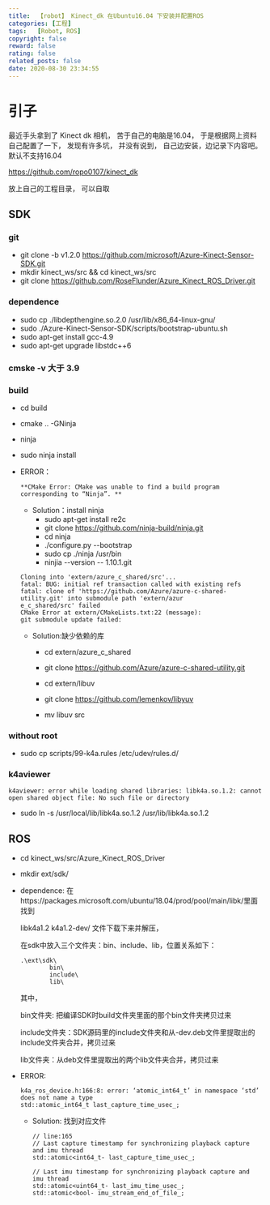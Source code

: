 ```yaml
---
title:  【robot】 Kinect_dk 在Ubuntu16.04 下安装并配置ROS
categories: [工程]
tags:   [Robot, ROS]
copyright: false
reward: false
rating: false
related_posts: false
date: 2020-08-30 23:34:55
---
```

# 引子
最近手头拿到了 Kinect dk 相机， 苦于自己的电脑是16.04， 于是根据网上资料自己配置了一下， 发现有许多坑， 并没有说到， 自己边安装，边记录下内容吧。默认不支持16.04

https://github.com/ropo0107/kinect_dk

放上自己的工程目录， 可以自取

## SDK

### git

- git clone -b v1.2.0 https://github.com/microsoft/Azure-Kinect-Sensor-SDK.git
- mkdir kinect_ws/src && cd kinect_ws/src
- git clone https://github.com/RoseFlunder/Azure_Kinect_ROS_Driver.git

### dependence
- sudo cp ./libdepthengine.so.2.0 /usr/lib/x86_64-linux-gnu/
- sudo ./Azure-Kinect-Sensor-SDK/scripts/bootstrap-ubuntu.sh
- sudo apt-get install gcc-4.9
- sudo apt-get upgrade libstdc++6

### cmske -v 大于 3.9

### build
- cd build
- cmake .. -GNinja
- ninja
- sudo ninja install

- ERROR：
    ```
    **CMake Error: CMake was unable to find a build program corresponding to “Ninja”. **
    ```

    - Solution：install ninja
        - sudo apt-get install re2c
        - git clone https://github.com/ninja-build/ninja.git
        - cd ninja
        - ./configure.py --bootstrap
        - sudo cp ./ninja  /usr/bin
        - ninjia --version -- 1.10.1.git


    ```
    Cloning into 'extern/azure_c_shared/src'...                                                           
    fatal: BUG: initial ref transaction called with existing refs                                         
    fatal: clone of 'https://github.com/Azure/azure-c-shared-utility.git' into submodule path 'extern/azur
    e_c_shared/src' failed                                                                                
    CMake Error at extern/CMakeLists.txt:22 (message):                                                    
    git submodule update failed:
    ```
    - Solution:缺少依赖的库
      - cd extern/azure_c_shared
      - git clone https://github.com/Azure/azure-c-shared-utility.git

      - cd extern/libuv
      - git clone https://github.com/lemenkov/libyuv
      - mv libuv src

### without root
- sudo cp scripts/99-k4a.rules /etc/udev/rules.d/


### k4aviewer
```
k4aviewer: error while loading shared libraries: libk4a.so.1.2: cannot open shared object file: No such file or directory
```
- sudo ln -s /usr/local/lib/libk4a.so.1.2 /usr/lib/libk4a.so.1.2

## ROS

- cd kinect_ws/src/Azure_Kinect_ROS_Driver
- mkdir ext/sdk/
- dependence:
    在https://packages.microsoft.com/ubuntu/18.04/prod/pool/main/libk/里面找到

    libk4a1.2
    k4a1.2-dev/
    文件下载下来并解压，

    在sdk中放入三个文件夹：bin、include、lib，位置关系如下：
    ```
    .\ext\sdk\
            bin\
            include\
            lib\
    ```
    其中，

    bin文件夹: 把编译SDK时build文件夹里面的那个bin文件夹拷贝过来

    include文件夹：SDK源码里的include文件夹和从-dev.deb文件里提取出的include文件夹合并，拷贝过来

    lib文件夹：从deb文件里提取出的两个lib文件夹合并，拷贝过来


- ERROR:
    ```
    k4a_ros_device.h:166:8: error: ‘atomic_int64_t’ in namespace ‘std’ does not name a type
    std::atomic_int64_t last_capture_time_usec_;
    ```
    - Solution: 找到对应文件
        ```
        // line:165
        // Last capture timestamp for synchronizing playback capture and imu thread
        std::atomic<int64_t- last_capture_time_usec_;

        // Last imu timestamp for synchronizing playback capture and imu thread
        std::atomic<uint64_t- last_imu_time_usec_;
        std::atomic<bool- imu_stream_end_of_file_;
        ```
